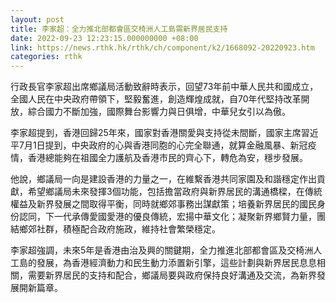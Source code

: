 ```yaml
---
layout: post
title: 李家超：全力推北部都會區交椅洲人工島需新界居民支持
date: 2022-09-23 12:23:15.000000000 +08:00
link: https://news.rthk.hk/rthk/ch/component/k2/1668092-20220923.htm
categories: rthk
---
```


行政長官李家超出席鄉議局活動致辭時表示，回望73年前中華人民共和國成立，全國人民在中央政府帶領下，堅毅奮進，創造輝煌成就，自70年代堅持改革開放，綜合國力不斷加強，國際舞台影響力與日俱增，中華兒女引以為傲。

李家超提到，香港回歸25年來，國家對香港關愛與支持從未間斷，國家主席習近平7月1日提到，中央政府的心與香港同胞的心完全聯通，就算金融風暴、新冠疫情，香港總能夠在祖國全力護航及香港市民的齊心下，轉危為安，穩步發展。

他說，鄉議局一向是建設香港的力量之一，在維繫香港共同家園及和諧穩定作出貢獻，希望鄉議局未來發揮3個功能，包括擔當政府與新界居民的溝通橋樑，在傳統權益及新界發展之間取得平衡，同時就鄉郊事務出謀獻策；培養新界居民的國民身份認同，下一代承傳愛國愛港的優良傳統，宏揚中華文化；凝聚新界鄉賢力量，團結鄉郊社群，積極配合政府施政，維持社會繁榮穩定。

李家超強調，未來5年是香港由治及興的關鍵期，全力推進北部都會區及交椅洲人工島的發展，為香港經濟動力和民生動力添置新引擎，這些計劃與新界居民息息相關，需要新界居民的支持和配合，鄉議局要與政府保持良好溝通及交流，為新界發展開新篇章。
